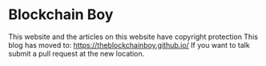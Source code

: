 # Blockchain Boy
This website and the articles on this website have copyright protection
This blog has moved to:  https://theblockchainboy.github.io/
If you want to talk submit a pull request at the new location.

